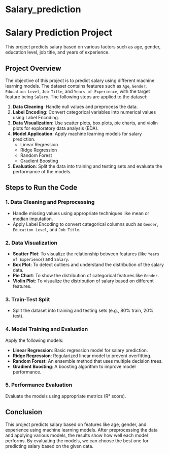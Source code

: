# Salary_prediction
# Salary Prediction Project

This project predicts salary based on various factors such as age, gender, education level, job title, and years of experience.

## Project Overview

The objective of this project is to predict salary using different machine learning models. The dataset contains features such as `Age`, `Gender`, `Education Level`, `Job Title`, and `Years of Experience`, with the target feature being `Salary`. The following steps are applied to the dataset:

1. **Data Cleaning**: Handle null values and preprocess the data.
2. **Label Encoding**: Convert categorical variables into numerical values using Label Encoding.
3. **Data Visualization**: Use scatter plots, box plots, pie charts, and violin plots for exploratory data analysis (EDA).
4. **Model Application**: Apply machine learning models for salary prediction.
   - Linear Regression
   - Ridge Regression
   - Random Forest
   - Gradient Boosting
5. **Evaluation**: Split the data into training and testing sets and evaluate the performance of the models.

## Steps to Run the Code

### 1. Data Cleaning and Preprocessing
- Handle missing values using appropriate techniques like mean or median imputation.
- Apply Label Encoding to convert categorical columns such as `Gender`, `Education Level`, and `Job Title`.

### 2. Data Visualization
- **Scatter Plot**: To visualize the relationship between features (like `Years of Experience`) and `Salary`.
- **Box Plot**: To detect outliers and understand the distribution of the salary data.
- **Pie Chart**: To show the distribution of categorical features like `Gender`.
- **Violin Plot**: To visualize the distribution of salary based on different features.

### 3. Train-Test Split
- Split the dataset into training and testing sets (e.g., 80% train, 20% test).

### 4. Model Training and Evaluation
Apply the following models:
- **Linear Regression**: Basic regression model for salary prediction.
- **Ridge Regression**: Regularized linear model to prevent overfitting.
- **Random Forest**: An ensemble method that uses multiple decision trees.
- **Gradient Boosting**: A boosting algorithm to improve model performance.

### 5. Performance Evaluation
Evaluate the models using appropriate metrics (R² score).

## Conclusion

This project predicts salary based on features like age, gender, and experience using machine learning models. After preprocessing the data and applying various models, the results show how well each model performs. By evaluating the models, we can choose the best one for predicting salary based on the given data.
